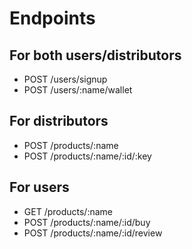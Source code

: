 # Endpoints

## For both users/distributors

- POST /users/signup
- POST /users/:name/wallet

## For distributors

- POST /products/:name
- POST /products/:name/:id/:key

## For users

- GET /products/:name
- POST /products/:name/:id/buy
- POST /products/:name/:id/review
